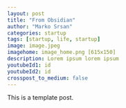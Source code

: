 ```yaml
---
layout: post
title: "From Obsidian"
author: "Marko Srsan"
categories: startup
tags: [startup, life, startup]
image: image.jpeg
imagehome: image_home.png [615x150]
description: Lorem ipsum lorem ipsum
youtubeId1: id
youtubeId2: id
crosspost_to_medium: false
---
```

This is a template post.



